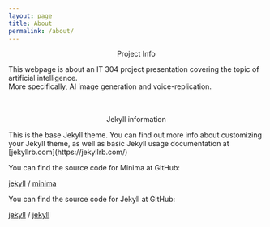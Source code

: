 ```yaml
---
layout: page
title: About
permalink: /about/
---
```


<p align="center">Project Info</p>
This webpage is about an IT 304 project presentation covering the topic of artificial intelligence.
<br />More specifically, AI image generation and voice-replication.

<br />
<br />
<br />
<p align="center">Jekyll information</p>
This is the base Jekyll theme. You can find out more info about customizing your Jekyll theme, as well as basic Jekyll usage documentation at [jekyllrb.com](https://jekyllrb.com/)

You can find the source code for Minima at GitHub:

[jekyll][jekyll-organization] / [minima](https://github.com/jekyll/minima)

You can find the source code for Jekyll at GitHub:

[jekyll][jekyll-organization] / [jekyll](https://github.com/jekyll/jekyll)

[jekyll-organization]: https://github.com/jekyll
